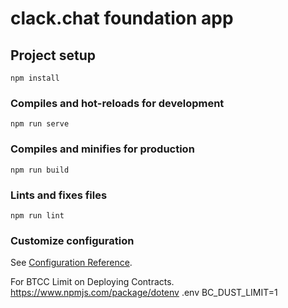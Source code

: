 # clack.chat foundation app

## Project setup
```
npm install
```

### Compiles and hot-reloads for development
```
npm run serve
```

### Compiles and minifies for production
```
npm run build
```

### Lints and fixes files
```
npm run lint
```

### Customize configuration
See [Configuration Reference](https://cli.vuejs.org/config/).

For BTCC Limit on Deploying Contracts. 
https://www.npmjs.com/package/dotenv
.env
BC_DUST_LIMIT=1